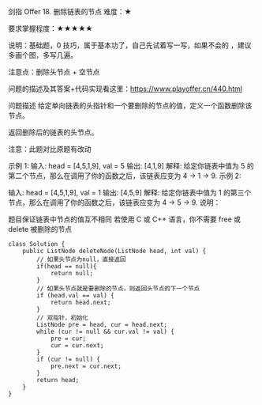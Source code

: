 剑指 Offer 18. 删除链表的节点
难度：★

要求掌握程度：★★★★★

说明：基础题，0 技巧，属于基本功了，自己先试着写一写，如果不会的 ，建议多画个图，多写几遍。

注意点：删除头节点 + 空节点

问题的描述及其答案+代码实现看这里：https://www.playoffer.cn/440.html

问题描述
给定单向链表的头指针和一个要删除的节点的值，定义一个函数删除该节点。

返回删除后的链表的头节点。

注意：此题对比原题有改动

示例 1:
输入: head = [4,5,1,9], val = 5
输出: [4,1,9]
解释: 给定你链表中值为 5 的第二个节点，那么在调用了你的函数之后，该链表应变为 4 -> 1 -> 9.
示例 2:

输入: head = [4,5,1,9], val = 1
输出: [4,5,9]
解释: 给定你链表中值为 1 的第三个节点，那么在调用了你的函数之后，该链表应变为 4 -> 5 -> 9.
说明：

题目保证链表中节点的值互不相同
若使用 C 或 C++ 语言，你不需要 free 或 delete 被删除的节点

```
class Solution {
    public ListNode deleteNode(ListNode head, int val) {
        // 如果头节点为null，直接返回
        if(head == null){
            return null;
        }
        // 如果头节点就是要删除的节点，则返回头节点的下一个节点
        if (head.val == val) {
            return head.next;
        }
        // 双指针，初始化
        ListNode pre = head, cur = head.next;
        while (cur != null && cur.val != val) {
            pre = cur;
            cur = cur.next;
        }
        if (cur != null) {
            pre.next = cur.next;
        }
        return head;
    }
}
```